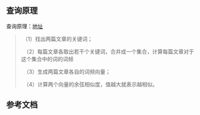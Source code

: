 







## 查询原理

查询原理：[地址](https://blog.csdn.net/u012160689/article/details/15341303)

> ​    （1）找出两篇文章的关键词；
>
> 　（2）每篇文章各取出若干个关键词，合并成一个集合，计算每篇文章对于这个集合中的词的词频
>
> 　（3）生成两篇文章各自的词频向量；
>
> 　（4）计算两个向量的余弦相似度，值越大就表示越相似。







## 参考文档

